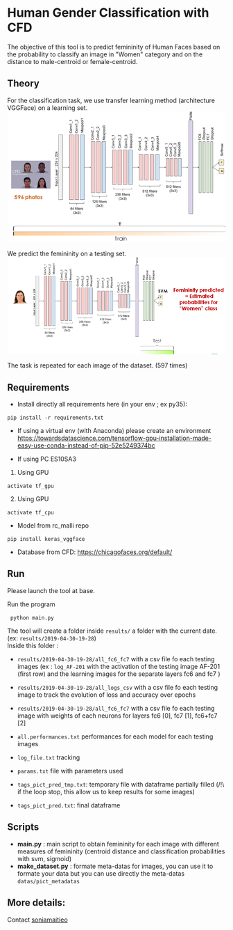 # Human Gender Classification with CFD

The objective of this tool is to predict femininity of Human Faces based on the probability to classify an image in "Women" category and on the distance to male-centroid or female-centroid.


## Theory
For the classification task, we use transfer learning method (architecture VGGFace) on a learning set.
![30% center](/img/meth1.png)

We predict the femininity on a testing set.
![30% center](/img/meth2.png)

The task is repeated for each image of the dataset. (597 times)

## Requirements

* Install directly all requirements here (in your env ; ex py35):

```
pip install -r requirements.txt
```


* If using a virtual env (with Anaconda) please create an environment
https://towardsdatascience.com/tensorflow-gpu-installation-made-easy-use-conda-instead-of-pip-52e5249374bc


* If using PC ES10SA3
1. Using GPU
```
activate tf_gpu
```
2. Using GPU
```
activate tf_cpu
```

* Model from rc_malli repo

```
pip install keras_vggface
 ```

 * Database from CFD: https://chicagofaces.org/default/

## Run

Please launch the tool at base.

Run the program
```
 python main.py
```

 The tool will create a folder inside `results/` a folder with the current date. (ex: `results/2019-04-30-19-28`)  
 Inside this folder :  
 * `results/2019-04-30-19-28/all_fc6_fc7` with a csv file fo each testing images (ex : `log_AF-201` with the activation of the testing image AF-201 (first row) and the learning images for the separate layers fc6 and fc7 )

 * `results/2019-04-30-19-28/all_logs_csv`  with a csv file fo each testing image to track the evolution of loss and accuracy over epochs

  * `results/2019-04-30-19-28/all_fc6_fc7` with a csv file fo each testing image with weights of each neurons for layers fc6 [0], fc7 [1], fc6+fc7 [2]

  * `all.performances.txt` performances for each model for each testing images

  * `log_file.txt` tracking

  * `params.txt` file with parameters used

  * `tags_pict_pred_tmp.txt`: temporary file with dataframe partially filled (/!\ if the loop stop, this allow us to keep results for some images)

  * `tags_pict_pred.txt`: final dataframe


## Scripts
* **main.py** : main script to obtain femininity for each image with different measures of femininity (centroid distance and classification probabilities with svm, sigmoid)
* **make_dataset.py** : formate meta-datas for images, you can use it to formate your data but you can use directly the meta-datas  `datas/pict_metadatas`



## More details:
Contact
 [soniamaitieo](https://github.com/soniamaitieo)
